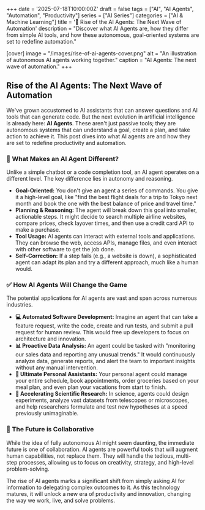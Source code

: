 
+++
date = '2025-07-18T10:00:00Z'
draft = false
tags = ["AI", "AI Agents", "Automation", "Productivity"]
series = ["AI Series"]
categories = ["AI & Machine Learning"]
title = '🤖 Rise of the AI Agents: The Next Wave of Automation'
description = "Discover what AI Agents are, how they differ from simple AI tools, and how these autonomous, goal-oriented systems are set to redefine automation."

[cover]
  image = "/images/rise-of-ai-agents-cover.png"
  alt = "An illustration of autonomous AI agents working together."
  caption = "AI Agents: The next wave of automation."
+++

## Rise of the AI Agents: The Next Wave of Automation

We've grown accustomed to AI assistants that can answer questions and AI tools that can generate code. But the next evolution in artificial intelligence is already here: **AI Agents**. These aren't just passive tools; they are autonomous systems that can understand a goal, create a plan, and take action to achieve it. This post dives into what AI agents are and how they are set to redefine productivity and automation.

### 🧠 What Makes an AI Agent Different?

Unlike a simple chatbot or a code completion tool, an AI agent operates on a different level. The key difference lies in autonomy and reasoning.

*   **Goal-Oriented:** You don't give an agent a series of commands. You give it a high-level goal, like "find the best flight deals for a trip to Tokyo next month and book the one with the best balance of price and travel time."
*   **Planning & Reasoning:** The agent will break down this goal into smaller, actionable steps. It might decide to search multiple airline websites, compare prices, check layover times, and then use a credit card API to make a purchase.
*   **Tool Usage:** AI agents can interact with external tools and applications. They can browse the web, access APIs, manage files, and even interact with other software to get the job done.
*   **Self-Correction:** If a step fails (e.g., a website is down), a sophisticated agent can adapt its plan and try a different approach, much like a human would.

### ✅ How AI Agents Will Change the Game

The potential applications for AI agents are vast and span across numerous industries.

- **💻 Automated Software Development:** Imagine an agent that can take a feature request, write the code, create and run tests, and submit a pull request for human review. This would free up developers to focus on architecture and innovation.
- **📊 Proactive Data Analysis:** An agent could be tasked with "monitoring our sales data and reporting any unusual trends." It would continuously analyze data, generate reports, and alert the team to important insights without any manual intervention.
- **🛒 Ultimate Personal Assistants:** Your personal agent could manage your entire schedule, book appointments, order groceries based on your meal plan, and even plan your vacations from start to finish.
- **🚀 Accelerating Scientific Research:** In science, agents could design experiments, analyze vast datasets from telescopes or microscopes, and help researchers formulate and test new hypotheses at a speed previously unimaginable.

### 🔮 The Future is Collaborative

While the idea of fully autonomous AI might seem daunting, the immediate future is one of collaboration. AI agents are powerful tools that will augment human capabilities, not replace them. They will handle the tedious, multi-step processes, allowing us to focus on creativity, strategy, and high-level problem-solving.

The rise of AI agents marks a significant shift from simply asking AI for information to delegating complex outcomes to it. As this technology matures, it will unlock a new era of productivity and innovation, changing the way we work, live, and solve problems.
